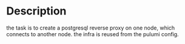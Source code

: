 # Description

the task is to create a postgresql reverse proxy on one node, which connects to another node. the infra is reused from the pulumi config.
